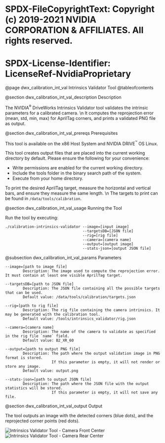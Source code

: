 # SPDX-FileCopyrightText: Copyright (c) 2019-2021 NVIDIA CORPORATION & AFFILIATES. All rights reserved.
# SPDX-License-Identifier: LicenseRef-NvidiaProprietary

@page dwx_calibration_int_val Intrinsics Validator Tool
@tableofcontents

@section dwx_calibration_int_val_description Description

The NVIDIA<sup>&reg;</sup> DriveWorks Intrinsics Validator tool validates the
intrinsic parameters for a calibrated camera. \n It computes the reprojection error
(mean, std, min, max) for AprilTag corners, and prints a validated PNG file as output.

@section dwx_calibration_int_val_prereqs Prerequisites

This tool is available on the x86 Host System and NVIDIA DRIVE<sup>&trade;</sup> OS Linux.

This tool creates output files that are placed into the current working directory by default. Please ensure the following for your convenience:
- Write permissions are enabled for the current working directory.
- Include the tools folder in the binary search path of the system.
- Execute from your home directory.

To print the desired AprilTag target, measure the horizontal and
vertical bars, and ensure they measure the same length. \n The targets to print can be
found in `/data/tools/calibration`.

@section dwx_calibration_int_val_usage Running the Tool

Run the tool by executing:

    ./calibration-intrinsics-validator --image=[input image]
                                       --targetsDB=[JSON file]
                                       --rig=[rig file]
                                       --camera=[camera name]
                                       --output=[output image]
                                       --stats-json=[output JSON file]

@subsection dwx_calibration_int_val_params Parameters

    --image=[path to image file]
			Description: The image used to compute the reprojection error. It must contain at least one visible AprilTag target.

    --targetsDB=[path to JSON file]
    		Description: The JSON file containing all the possible targets that can be used.
    		Default value: /data/tools/calibration/targets.json

    --rig=[path to rig file]
    		Description: The rig file containing the camera intrinsics. It may be generated with the calibration tool.
    		Default value: /tools/intrinsics_validator/rig.json

    --camera=[camera name]
    		Description: The name of the camera to validate as specified in the rig file `name` field.
    		Default value: B2_XR_60

    --output=[path to output PNG file]
    		Description: The path where the output validation image in PNG format is stored.
    					 If this parameter is empty, it will not render or store any image.
    		Default value: output.png

    --stats-json=[path to output JSON file]
    		Description: The path where the JSON file with the output statistics will be stored.
    					 If this parameter is empty, it will not save any file.

@section dwx_calibration_int_val_output Output

The tool outputs an image with the detected corners (blue dots), and the reprojected corner points (red dots).

![Intrinsics Validator Tool - Camera Front Center](Intrinsics_Validator_front.png)
<br>
![Intrinsics Validator Tool - Camera Rear Center](Intrinsics_Validator_rear.png)
